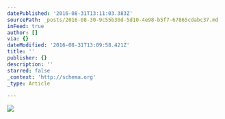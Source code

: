 ```yaml
---
datePublished: '2016-08-31T13:11:03.383Z'
sourcePath: _posts/2016-08-30-9c55b30d-5d10-4e98-b5f7-67865cdabc37.md
inFeed: true
author: []
via: {}
dateModified: '2016-08-31T13:09:58.421Z'
title: ''
publisher: {}
description: ''
starred: false
_context: 'http://schema.org'
_type: Article

---
```

![](https://the-grid-user-content.s3-us-west-2.amazonaws.com/d7fada2d-570d-4e89-8800-ca83a3722798.jpg)